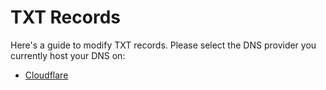 # TXT Records

Here's a guide to modify TXT records. Please select the DNS provider you currently host your DNS on: 

- [Cloudflare](https://support.cloudflare.com/hc/en-us/articles/360019093151-Managing-DNS-records-in-Cloudflare)
